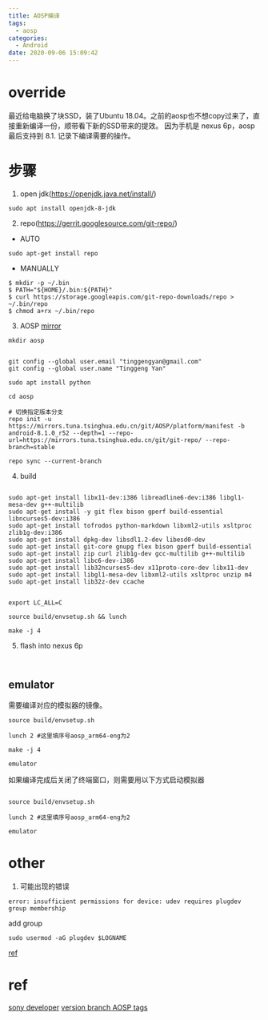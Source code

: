 ```yaml
---
title: AOSP编译
tags:
  - aosp
categories:
  - Android
date: 2020-09-06 15:09:42
---
```


# override 
最近给电脑换了块SSD，装了Ubuntu 18.04。之前的aosp也不想copy过来了，直接重新编译一份，顺带看下新的SSD带来的提效。
因为手机是 nexus 6p，aosp 最后支持到 8.1. 记录下编译需要的操作。

# 步骤

1. open jdk(https://openjdk.java.net/install/)
```shell
sudo apt install openjdk-8-jdk
```

2. repo(https://gerrit.googlesource.com/git-repo/)

- AUTO
```shell
sudo apt-get install repo
```

- MANUALLY

```shell
$ mkdir -p ~/.bin
$ PATH="${HOME}/.bin:${PATH}"
$ curl https://storage.googleapis.com/git-repo-downloads/repo > ~/.bin/repo
$ chmod a+rx ~/.bin/repo

```

3. AOSP [mirror](https://mirrors.tuna.tsinghua.edu.cn/help/AOSP/)

```shell
mkdir aosp
```

```shell

git config --global user.email "tinggengyan@gmail.com"
git config --global user.name "Tinggeng Yan"

sudo apt install python

cd aosp

# 切换指定版本分支 
repo init -u https://mirrors.tuna.tsinghua.edu.cn/git/AOSP/platform/manifest -b android-8.1.0_r52 --depth=1 --repo-url=https://mirrors.tuna.tsinghua.edu.cn/git/git-repo/ --repo-branch=stable

repo sync --current-branch

```

4. build

```shell

sudo apt-get install libx11-dev:i386 libreadline6-dev:i386 libgl1-mesa-dev g++-multilib
sudo apt-get install -y git flex bison gperf build-essential libncurses5-dev:i386
sudo apt-get install tofrodos python-markdown libxml2-utils xsltproc zlib1g-dev:i386
sudo apt-get install dpkg-dev libsdl1.2-dev libesd0-dev
sudo apt-get install git-core gnupg flex bison gperf build-essential
sudo apt-get install zip curl zlib1g-dev gcc-multilib g++-multilib
sudo apt-get install libc6-dev-i386
sudo apt-get install lib32ncurses5-dev x11proto-core-dev libx11-dev
sudo apt-get install libgl1-mesa-dev libxml2-utils xsltproc unzip m4
sudo apt-get install lib32z-dev ccache

```


```shell

export LC_ALL=C

source build/envsetup.sh && lunch

make -j 4

```


5. flash into nexus 6p

```shell


```


## emulator
需要编译对应的模拟器的镜像。

```shell
source build/envsetup.sh

lunch 2 #这里填序号aosp_arm64-eng为2

make -j 4

emulator
```



如果编译完成后关闭了终端窗口，则需要用以下方式启动模拟器

```shell

source build/envsetup.sh

lunch 2 #这里填序号aosp_arm64-eng为2

emulator

```



# other

1. 可能出现的错误
```shell
error: insufficient permissions for device: udev requires plugdev group membership
```

add group
```shell
sudo usermod -aG plugdev $LOGNAME
```

[ref](https://developer.android.com/studio/run/device)

# ref

[sony developer](https://developer.sony.com/develop/open-devices/guides/aosp-build-instructions/build-aosp-nougat-8-1-oreo-4-4/#tutorial-step-2)
[version branch AOSP tags](https://source.android.com/setup/start/build-numbers#source-code-tags-and-builds)
